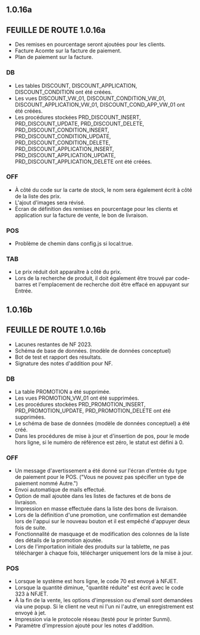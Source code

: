 ## 1.0.16a
## FEUILLE DE ROUTE 1.0.16a
- Des remises en pourcentage seront ajoutées pour les clients.
- Facture Acomte sur la facture de paiement.
- Plan de paiement sur la facture.
### DB
- Les tables DISCOUNT, DISCOUNT_APPLICATION, DISCOUNT_CONDITION ont été créées.
- Les vues DISCOUNT_VW_01, DISCOUNT_CONDITION_VW_01, DISCOUNT_APPLICATION_VW_01, DISCOUNT_COND_APP_VW_01 ont été créées.
- Les procédures stockées PRD_DISCOUNT_INSERT, PRD_DISCOUNT_UPDATE, PRD_DISCOUNT_DELETE, PRD_DISCOUNT_CONDITION_INSERT, PRD_DISCOUNT_CONDITION_UPDATE, PRD_DISCOUNT_CONDITION_DELETE,  
  PRD_DISCOUNT_APPLICATION_INSERT, PRD_DISCOUNT_APPLICATION_UPDATE, PRD_DISCOUNT_APPLICATION_DELETE ont été créées.
### OFF
- À côté du code sur la carte de stock, le nom sera également écrit à côté de la liste des prix.
- L'ajout d'images sera révisé.
- Écran de définition des remises en pourcentage pour les clients et application sur la facture de vente, le bon de livraison.
### POS
- Problème de chemin dans config.js si local:true.
### TAB
- Le prix réduit doit apparaître à côté du prix.
- Lors de la recherche de produit, il doit également être trouvé par code-barres et l'emplacement de recherche doit être effacé en appuyant sur Entrée.

## 1.0.16b
## FEUILLE DE ROUTE 1.0.16b
- Lacunes restantes de NF 2023.
- Schéma de base de données. (modèle de données conceptuel)
- Bot de test et rapport des résultats.
- Signature des notes d'addition pour NF.
### DB
- La table PROMOTION a été supprimée.
- Les vues PROMOTION_VW_01 ont été supprimées.
- Les procédures stockées PRD_PROMOTION_INSERT, PRD_PROMOTION_UPDATE, PRD_PROMOTION_DELETE ont été supprimées.
- Le schéma de base de données (modèle de données conceptuel) a été créé.
- Dans les procédures de mise à jour et d'insertion de pos, pour le mode hors ligne, si le numéro de référence est zéro, le statut est défini à 0.
### OFF
- Un message d'avertissement a été donné sur l'écran d'entrée du type de paiement pour le POS. ("Vous ne pouvez pas spécifier un type de paiement nommé Autre.")
- Envoi automatique de mails effectué.
- Option de mail ajoutée dans les listes de factures et de bons de livraison.
- Impression en masse effectuée dans la liste des bons de livraison.
- Lors de la définition d'une promotion, une confirmation est demandée lors de l'appui sur le nouveau bouton et il est empêché d'appuyer deux fois de suite.
- Fonctionnalité de masquage et de modification des colonnes de la liste des détails de la promotion ajoutée.
- Lors de l'importation initiale des produits sur la tablette, ne pas télécharger à chaque fois, télécharger uniquement lors de la mise à jour.
### POS
- Lorsque le système est hors ligne, le code 70 est envoyé à NFJET.
- Lorsque la quantité diminue, "quantité réduite" est écrit avec le code 323 à NFJET.
- À la fin de la vente, les options d'impression ou d'email sont demandées via une popup. Si le client ne veut ni l'un ni l'autre, un enregistrement est 
  envoyé à jet.
- Impression via le protocole réseau (testé pour le printer Sunmi).
- Paramètre d'impression ajouté pour les notes d'addition.